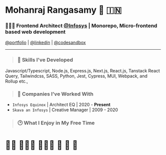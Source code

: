 # Mohanraj Rangasamy 👋 🇮🇳

### 👨🏽‍💻 Frontend Architect [@Infosys](https://www.infosysequinox.com/) | Monorepo, Micro-frontend based web development

[@portfolio](https://mohanrajrangasamy-profile.vercel.app) | [@linkedin](https://www.linkedin.com/in/mohanrajr-frontend-dev) | [@codesandbox](https://codesandbox.io/u/cra2ycoder)

<hr />

> ### 🧠 Skills I've Developed 

Javascript/Typescript, Node.js, Express.js, Next.js, React.js, Tanstack React Query, Tailwindcss, SASS, Python, Jest, Cypress, MUI, Webpack, and Rollup etc.,

> ### 🏢 Companies I’ve Worked With

* `Infosys Equinox` | Architect EQ | 2020 - **Present** 
* `Skava an Infosys` | Creative Manager | 2009 - 2020

> ### 🕑 What I Enjoy in My Free Time

# 🧑‍💻 🧑🏻‍🎨 🏋🏻‍♂️ 🎼 🚙 📖
